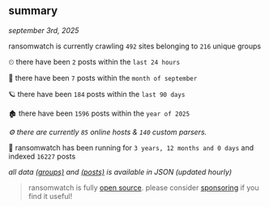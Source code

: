 
## summary
_september 3rd, 2025_

ransomwatch is currently crawling `492` sites belonging to `216` unique groups

⏲ there have been `2` posts within the `last 24 hours`

🦈 there have been `7` posts within the `month of september`

🪐 there have been `184` posts within the `last 90 days`

🏚 there have been `1596` posts within the `year of 2025`

_⚙️ there are currently `85` online hosts & `140` custom parsers._

🦕 ransomwatch has been running for `3 years, 12 months and 0 days` and indexed `16227` posts

_all data  [(groups)](http://ransomwhat.telemetry.ltd/groups) and [(posts)](http://ransomwhat.telemetry.ltd/posts) is available in JSON (updated hourly)_

> ransomwatch is fully [open source](https://github.com/joshhighet/ransomwatch#ransomwatch--). please consider [sponsoring](https://github.com/sponsors/joshhighet) if you find it useful!
